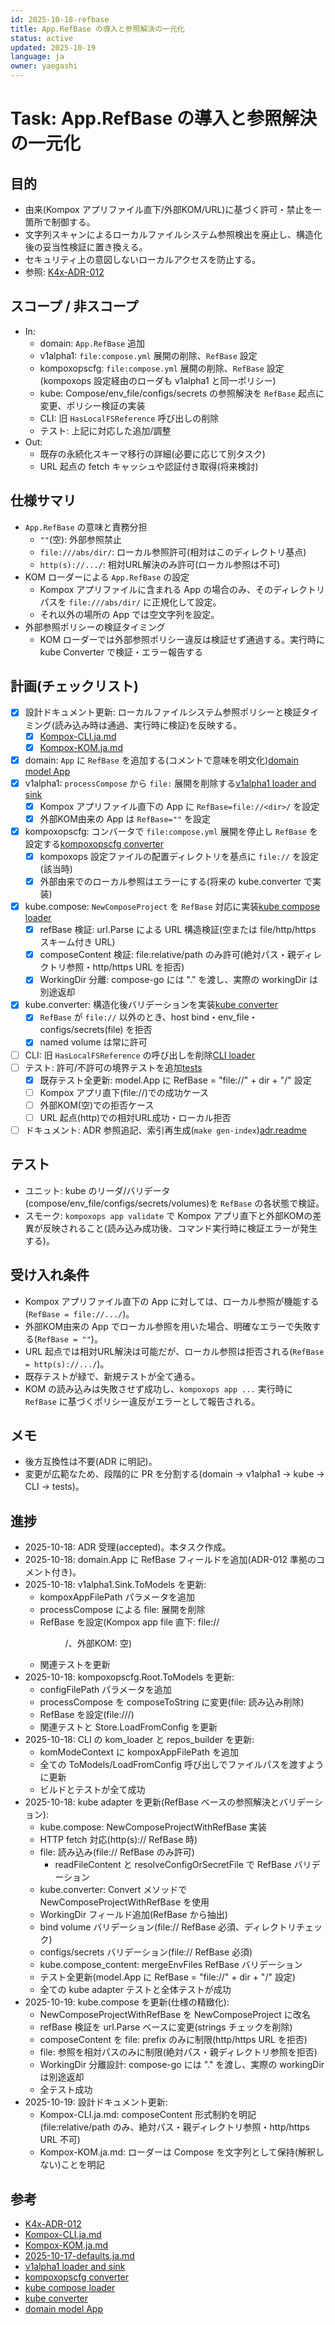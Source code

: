 ```yaml
---
id: 2025-10-18-refbase
title: App.RefBase の導入と参照解決の一元化
status: active
updated: 2025-10-19
language: ja
owner: yaegashi
---
```


# Task: App.RefBase の導入と参照解決の一元化

## 目的

- 由来(Kompox アプリファイル直下/外部KOM/URL)に基づく許可・禁止を一箇所で制御する。
- 文字列スキャンによるローカルファイルシステム参照検出を廃止し、構造化後の妥当性検証に置き換える。
- セキュリティ上の意図しないローカルアクセスを防止する。
- 参照: [K4x-ADR-012]

## スコープ / 非スコープ

- In:
  - domain: `App.RefBase` 追加
  - v1alpha1: `file:compose.yml` 展開の削除、`RefBase` 設定
  - kompoxopscfg: `file:compose.yml` 展開の削除、`RefBase` 設定(kompoxops 設定経由のローダも v1alpha1 と同一ポリシー)
  - kube: Compose/env_file/configs/secrets の参照解決を `RefBase` 起点に変更、ポリシー検証の実装
  - CLI: 旧 `HasLocalFSReference` 呼び出しの削除
  - テスト: 上記に対応した追加/調整
- Out:
  - 既存の永続化スキーマ移行の詳細(必要に応じて別タスク)
  - URL 起点の fetch キャッシュや認証付き取得(将来検討)

## 仕様サマリ

- `App.RefBase` の意味と責務分担
  - `""`(空): 外部参照禁止
  - `file:///abs/dir/`: ローカル参照許可(相対はこのディレクトリ基点)
  - `http(s)://.../`: 相対URL解決のみ許可(ローカル参照は不可)
- KOM ローダーによる `App.RefBase` の設定
  - Kompox アプリファイルに含まれる App の場合のみ、そのディレクトリパスを `file:///abs/dir/` に正規化して設定。
  - それ以外の場所の App では空文字列を設定。
- 外部参照ポリシーの検証タイミング
  - KOM ローダーでは外部参照ポリシー違反は検証せず通過する。実行時に kube Converter で検証・エラー報告する

## 計画(チェックリスト)

- [x] 設計ドキュメント更新: ローカルファイルシステム参照ポリシーと検証タイミング(読み込み時は通過、実行時に検証)を反映する。
  - [x] [Kompox-CLI.ja.md]
  - [x] [Kompox-KOM.ja.md]
- [x] domain: `App` に `RefBase` を追加する(コメントで意味を明文化)[domain model App]
- [x] v1alpha1: `processCompose` から `file:` 展開を削除する[v1alpha1 loader and sink]
  - [x] Kompox アプリファイル直下の App に `RefBase=file://<dir>/` を設定
  - [x] 外部KOM由来の App は `RefBase=""` を設定
- [x] kompoxopscfg: コンバータで `file:compose.yml` 展開を停止し `RefBase` を設定する[kompoxopscfg converter]
  - [x] kompoxops 設定ファイルの配置ディレクトリを基点に `file://` を設定(該当時)
  - [x] 外部由来でのローカル参照はエラーにする(将来の kube.converter で実装)
- [x] kube.compose: `NewComposeProject` を `RefBase` 対応に実装[kube compose loader]
  - [x] refBase 検証: url.Parse による URL 構造検証(空または file/http/https スキーム付き URL)
  - [x] composeContent 検証: file:relative/path のみ許可(絶対パス・親ディレクトリ参照・http/https URL を拒否)
  - [x] WorkingDir 分離: compose-go には "." を渡し、実際の workingDir は別途返却
- [x] kube.converter: 構造化後バリデーションを実装[kube converter]
  - [x] `RefBase` が `file://` 以外のとき、host bind・env_file・configs/secrets(file) を拒否
  - [x] named volume は常に許可
- [ ] CLI: 旧 `HasLocalFSReference` の呼び出しを削除[CLI loader]
- [ ] テスト: 許可/不許可の境界テストを追加[tests]
  - [x] 既存テスト全更新: model.App に RefBase = "file://" + dir + "/" 設定
  - [ ] Kompox アプリ直下(file://)での成功ケース
  - [ ] 外部KOM(空)での拒否ケース
  - [ ] URL 起点(http)での相対URL成功・ローカル拒否
- [ ] ドキュメント: ADR 参照追記、索引再生成(`make gen-index`)[adr.readme]

## テスト

- ユニット: kube のリーダ/バリデータ(compose/env_file/configs/secrets/volumes)を `RefBase` の各状態で検証。
- スモーク: `kompoxops app validate` で Kompox アプリ直下と外部KOMの差異が反映されること(読み込み成功後、コマンド実行時に検証エラーが発生する)。

## 受け入れ条件

- Kompox アプリファイル直下の App に対しては、ローカル参照が機能する(`RefBase = file://.../`)。
- 外部KOM由来の App でローカル参照を用いた場合、明確なエラーで失敗する(`RefBase = ""`)。
- URL 起点では相対URL解決は可能だが、ローカル参照は拒否される(`RefBase = http(s)://.../`)。
- 既存テストが緑で、新規テストが全て通る。
 - KOM の読み込みは失敗させず成功し、`kompoxops app ...` 実行時に `RefBase` に基づくポリシー違反がエラーとして報告される。

## メモ

- 後方互換性は不要(ADR に明記)。
- 変更が広範なため、段階的に PR を分割する(domain → v1alpha1 → kube → CLI → tests)。

## 進捗

- 2025-10-18: ADR 受理(accepted)。本タスク作成。
- 2025-10-18: domain.App に RefBase フィールドを追加(ADR-012 準拠のコメント付き)。
- 2025-10-18: v1alpha1.Sink.ToModels を更新:
  - kompoxAppFilePath パラメータを追加
  - processCompose による file: 展開を削除
  - RefBase を設定(Kompox app file 直下: file://<dir>/、外部KOM: 空)
  - 関連テストを更新
- 2025-10-18: kompoxopscfg.Root.ToModels を更新:
  - configFilePath パラメータを追加
  - processCompose を composeToString に変更(file: 読み込み削除)
  - RefBase を設定(file://<config-dir>/)
  - 関連テストと Store.LoadFromConfig を更新
- 2025-10-18: CLI の kom_loader と repos_builder を更新:
  - komModeContext に kompoxAppFilePath を追加
  - 全ての ToModels/LoadFromConfig 呼び出しでファイルパスを渡すように更新
  - ビルドとテストが全て成功
- 2025-10-18: kube adapter を更新(RefBase ベースの参照解決とバリデーション):
  - kube.compose: NewComposeProjectWithRefBase 実装
  - HTTP fetch 対応(http(s):// RefBase 時)
  - file: 読み込み(file:// RefBase のみ許可)
    - readFileContent と resolveConfigOrSecretFile で RefBase バリデーション
  - kube.converter: Convert メソッドで NewComposeProjectWithRefBase を使用
  - WorkingDir フィールド追加(RefBase から抽出)
  - bind volume バリデーション(file:// RefBase 必須、ディレクトリチェック)
  - configs/secrets バリデーション(file:// RefBase 必須)
  - kube.compose_content: mergeEnvFiles RefBase バリデーション
  - テスト全更新(model.App に RefBase = "file://" + dir + "/" 設定)
  - 全ての kube adapter テストと全体テストが成功
- 2025-10-19: kube.compose を更新(仕様の精緻化):
  - NewComposeProjectWithRefBase を NewComposeProject に改名
  - refBase 検証を url.Parse ベースに変更(strings チェックを削除)
  - composeContent を file: prefix のみに制限(http/https URL を拒否)
  - file: 参照を相対パスのみに制限(絶対パス・親ディレクトリ参照を拒否)
  - WorkingDir 分離設計: compose-go には "." を渡し、実際の workingDir は別途返却
  - 全テスト成功
- 2025-10-19: 設計ドキュメント更新:
  - Kompox-CLI.ja.md: composeContent 形式制約を明記(file:relative/path のみ、絶対パス・親ディレクトリ参照・http/https URL 不可)
  - Kompox-KOM.ja.md: ローダーは Compose を文字列として保持(解釈しない)ことを明記

## 参考

- [K4x-ADR-012]
- [Kompox-CLI.ja.md]
- [Kompox-KOM.ja.md]
- [2025-10-17-defaults.ja.md]
- [v1alpha1 loader and sink]
- [kompoxopscfg converter]
- [kube compose loader]
- [kube converter]
- [domain model App]

[K4x-ADR-012]: ../../design/adr/K4x-ADR-012.md
[Kompox-CLI.ja.md]: ../../design/v1/Kompox-CLI.ja.md
[Kompox-KOM.ja.md]: ../../design/v1/Kompox-KOM.ja.md
[2025-10-17-defaults.ja.md]: ./2025-10-17-defaults.ja.md
[v1alpha1 loader and sink]: ../../config/crd/ops/v1alpha1/sink_tomodels.go
[kompoxopscfg converter]: ../../config/kompoxopscfg/converter.go
[kube compose loader]: ../../adapters/kube/compose.go
[kube converter]: ../../adapters/kube/converter.go
[domain model App]: ../../domain/model/app.go
[adr.readme]: ../../design/adr/README.md
[CLI loader]: ../../cmd/kompoxops/kom_loader.go
[tests]: ../../tests/
